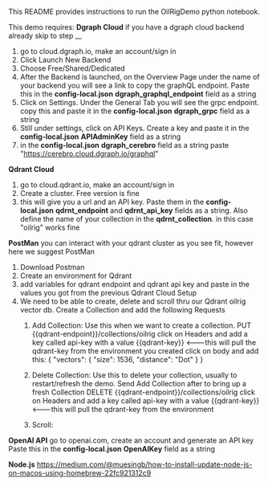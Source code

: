 This README provides instructions to run the OilRigDemo python notebook.

This demo requires:
**Dgraph Cloud** if you have a dgraph cloud backend already skip to step __
1. go to cloud.dgraph.io, make an account/sign in
2. Click Launch New Backend
3. Choose Free/Shared/Dedicated
4. After the Backend is launched, on the Overview Page under the name of your backend you will see a link to copy 
the graphQL endpoint. Paste this in the **config-local.json** **dgraph_graphql_endpoint** field as a string
5. Click on Settings. Under the General Tab you will see the grpc endpoint. copy this and paste it 
in the **config-local.json** **dgraph_grpc** field as a string
6. Still under settings, click on API Keys. Create a key and paste it in the **config-local.json** **APIAdminKey** field as a string
7. in the **config-local.json** **dgraph_cerebro** field as a string paste "https://cerebro.cloud.dgraph.io/graphql"

**Qdrant Cloud**
1. go to cloud.qdrant.io, make an account/sign in
2. Create a cluster. Free version is fine
3. this will give you a url and an API key. Paste them in the **config-local.json** **qdrnt_endpoint** and **qdrnt_api_key** fields as a string. Also define the name of your collection in the **qdrnt_collection**. in this case "oilrig" works fine

**PostMan** you can interact with your qdrant cluster as you see fit, however here we suggest PostMan

1. Download Postman
2. Create an environment for Qdrant
3. add variables for qdrant endpoint and qdrant api key and paste in the values you got from the previous Qdrant Cloud Setup
4. We need to be able to create, delete and scroll thru our Qdrant oilrig vector db. Create a Collection and add the following Requests
    1. Add Collection: Use this when we want to create a collection.
        PUT {{qdrant-endpoint}}/collections/oilrig
            click on Headers and add a key called api-key with a value {{qdrant-key}} <---this will pull the qdrant-key from the environment you created
            click on body and add this:
                {
                    "vectors": {
                    "size": 1536,
                    "distance": "Dot"
                    }
                }
    2. Delete Collection: Use this to delete your collection, usually to restart/refresh the demo. Send Add Collection after to bring up a fresh Collection
        DELETE {{qdrant-endpoint}}/collections/oilrig
            click on Headers and add a key called api-key with a value {{qdrant-key}} <---this will pull the qdrant-key from the environment 

    3. Scroll: 

**OpenAI API**
go to openai.com, create an account and generate an API key
Paste this in the **config-local.json** **OpenAIKey** field as a string


**Node.js**
https://medium.com/@muesingb/how-to-install-update-node-js-on-macos-using-homebrew-22fc921312c9



